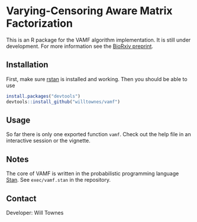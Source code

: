 Varying-Censoring Aware Matrix Factorization
=======

This is an R package for the VAMF algorithm implementation. It is still under development. For more information see the [BioRxiv preprint](http://www.biorxiv.org/content/early/2017/07/21/166736).

## Installation

First, make sure [rstan](https://github.com/stan-dev/rstan/wiki/RStan-Getting-Started) is installed and working. Then you should be able to use

```r
install.packages("devtools")
devtools::install_github("willtownes/vamf")
```

## Usage

So far there is only one exported function `vamf`. Check out the help file in an interactive session or the vignette.

## Notes

The core of VAMF is written in the probabilistic programming language [Stan](http://mc-stan.org/). See `exec/vamf.stan` in the repository.

## Contact

Developer: Will Townes
